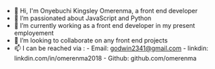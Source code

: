 - 👋 Hi, I'm Onyebuchi Kingsley Omerenma, a front end developer
- 👀 I’m passionated about JavaScript and Python
- 🌱 I’m currently working as a front end developer in my present employement
- 💞️ I’m looking to collaborate on any front end projects
- 📫 I  can be reached via :
        - Email: godwin2341@gmail.com
        - linkdin: linkdin.com/in/omerenma2018
        - Github: github.com/omerenma

<!---
omerenma/omerenma is a ✨ special ✨ repository because its `README.md` (this file) appears on your GitHub profile.
You can click the Preview link to take a look at your changes.
--->
